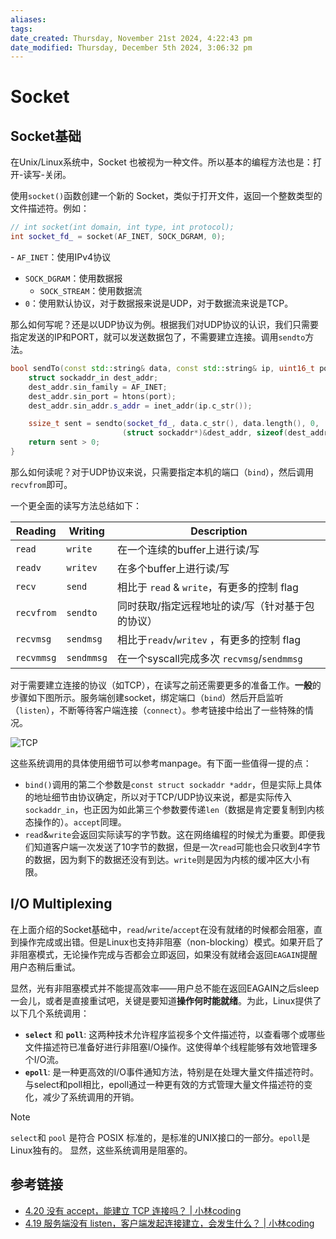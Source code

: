 ```yaml
---
aliases: 
tags: 
date_created: Thursday, November 21st 2024, 4:22:43 pm
date_modified: Thursday, December 5th 2024, 3:06:32 pm
---
```


# Socket

## Socket基础

在Unix/Linux系统中，Socket 也被视为一种文件。所以基本的编程方法也是：打开-读写-关闭。

使用`socket()`函数创建一个新的 Socket，类似于打开文件，返回一个整数类型的文件描述符。例如：

```cpp
// int socket(int domain, int type, int protocol);
int socket_fd_ = socket(AF_INET, SOCK_DGRAM, 0);
```

- `AF_INET`：使用IPv4协议
- `SOCK_DGRAM`：使用数据报
    - `SOCK_STREAM`：使用数据流
- `0`：使用默认协议，对于数据报来说是UDP，对于数据流来说是TCP。

那么如何写呢？还是以UDP协议为例。根据我们对UDP协议的认识，我们只需要指定发送的IP和PORT，就可以发送数据包了，不需要建立连接。调用`sendto`方法。

```cpp
bool sendTo(const std::string& data, const std::string& ip, uint16_t port) {
    struct sockaddr_in dest_addr;
    dest_addr.sin_family = AF_INET;
    dest_addr.sin_port = htons(port);
    dest_addr.sin_addr.s_addr = inet_addr(ip.c_str());

    ssize_t sent = sendto(socket_fd_, data.c_str(), data.length(), 0,
                         (struct sockaddr*)&dest_addr, sizeof(dest_addr));
    return sent > 0;
}
```

那么如何读呢？对于UDP协议来说，只需要指定本机的端口（`bind`），然后调用`recvfrom`即可。

一个更全面的读写方法总结如下：

| Reading    | Writing    | Description                         |
| ---------- | ---------- | ----------------------------------- |
| `read`     | `write`    | 在一个连续的buffer上进行读/写                  |
| `readv`    | `writev`   | 在多个buffer上进行读/写                     |
| `recv`     | `send`     | 相比于 `read` & `write`，有更多的控制 flag    |
| `recvfrom` | `sendto`   | 同时获取/指定远程地址的读/写（针对基于包的协议）           |
| `recvmsg`  | `sendmsg`  | 相比于`readv`/`writev` ，有更多的控制 flag    |
| `recvmmsg` | `sendmmsg` | 在一个syscall完成多次 `recvmsg`/`sendmmsg` |

对于需要建立连接的协议（如TCP），在读写之前还需要更多的准备工作。**一般**的步骤如下图所示。服务端创建socket，绑定端口（`bind`）然后开启监听（`listen`），不断等待客户端连接（`connect`）。参考链接中给出了一些特殊的情况。

![TCP](https://media.geeksforgeeks.org/wp-content/uploads/20220330131350/StatediagramforserverandclientmodelofSocketdrawio2-448x660.png)

这些系统调用的具体使用细节可以参考manpage。有下面一些值得一提的点：

- `bind()`调用的第二个参数是`const struct sockaddr *addr`，但是实际上具体的地址细节由协议确定，所以对于TCP/UDP协议来说，都是实际传入`sockaddr_in`，也正因为如此第三个参数要传递`len`（数据是肯定要复制到内核态操作的）。`accept`同理。
- `read`&`write`会返回实际读写的字节数。这在网络编程的时候尤为重要。即便我们知道客户端一次发送了10字节的数据，但是一次`read`可能也会只收到4字节的数据，因为剩下的数据还没有到达。`write`则是因为内核的缓冲区大小有限。

## I/O Multiplexing

在上面介绍的Socket基础中，`read`/`write`/`accept`在没有就绪的时候都会阻塞，直到操作完成或出错。但是Linux也支持非阻塞（non-blocking）模式。如果开启了非阻塞模式，无论操作完成与否都会立即返回，如果没有就绪会返回`EAGAIN`提醒用户态稍后重试。

显然，光有非阻塞模式并不能提高效率——用户总不能在返回EAGAIN之后sleep一会儿，或者是直接重试吧，关键是要知道**操作何时能就绪**。为此，Linux提供了以下几个系统调用：

- **`select`** 和 **`poll`**: 这两种技术允许程序监视多个文件描述符，以查看哪个或哪些文件描述符已准备好进行非阻塞I/O操作。这使得单个线程能够有效地管理多个I/O流。
- **`epoll`**: 是一种更高效的I/O事件通知方法，特别是在处理大量文件描述符时。与select和poll相比，epoll通过一种更有效的方式管理大量文件描述符的变化，减少了系统调用的开销。

> [!NOTE]
> `select`和 `pool` 是符合 POSIX 标准的，是标准的UNIX接口的一部分。`epoll`是Linux独有的。
> 显然，这些系统调用是阻塞的。

## 参考链接

- [4.20 没有 accept，能建立 TCP 连接吗？ | 小林coding](https://xiaolincoding.com/network/3_tcp/tcp_no_accpet.html#%E6%80%BB%E7%BB%93)
- [4.19 服务端没有 listen，客户端发起连接建立，会发生什么？ | 小林coding](https://xiaolincoding.com/network/3_tcp/tcp_no_listen.html#_4-19-%E6%9C%8D%E5%8A%A1%E7%AB%AF%E6%B2%A1%E6%9C%89-listen-%E5%AE%A2%E6%88%B7%E7%AB%AF%E5%8F%91%E8%B5%B7%E8%BF%9E%E6%8E%A5%E5%BB%BA%E7%AB%8B-%E4%BC%9A%E5%8F%91%E7%94%9F%E4%BB%80%E4%B9%88)

